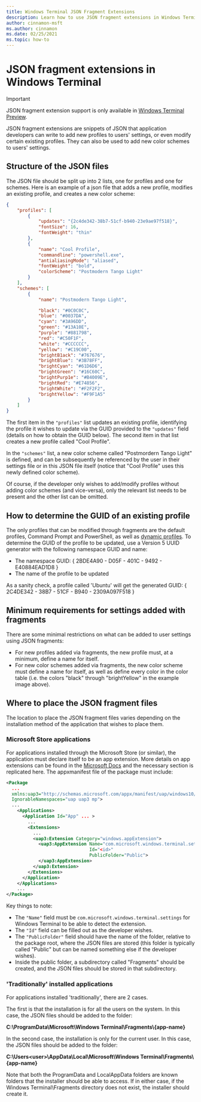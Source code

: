 ```yaml
---
title: Windows Terminal JSON Fragment Extensions
description: Learn how to use JSON fragment extensions in Windows Terminal.
author: cinnamon-msft
ms.author: cinnamon
ms.date: 02/25/2021
ms.topic: how-to
---
```


# JSON fragment extensions in Windows Terminal

> [!IMPORTANT]
> JSON fragment extension support is only available in [Windows Terminal Preview](https://aka.ms/terminal-preview).

JSON fragment extensions are snippets of JSON that application developers can write to add new profiles to users' settings, or even modify certain existing profiles. They can also be used to add new color schemes to users' settings.

## Structure of the JSON files 

The JSON file should be split up into 2 lists, one for profiles and one for schemes. Here is an example of a json file that adds a new profile, modifies an existing profile, and creates a new color scheme: 

```JSON 
{
    "profiles": [
        {
            "updates": "{2c4de342-38b7-51cf-b940-23e9ae97f518}",
            "fontSize": 16,
            "fontWeight": "thin"
        },
        {
            "name": "Cool Profile",
            "commandline": "powershell.exe",
            "antialiasingMode": "aliased",
            "fontWeight": "bold",
            "colorScheme": "Postmodern Tango Light"
        }
    ],
    "schemes": [
        {
            "name": "Postmodern Tango Light",

            "black": "#0C0C0C",
            "blue": "#0037DA",
            "cyan": "#3A96DD",
            "green": "#13A10E",
            "purple": "#881798",
            "red": "#C50F1F",
            "white": "#CCCCCC",
            "yellow": "#C19C00",
            "brightB1ack": "#767676",
            "brightBlue": "#3B78FF",
            "brightCyan": "#61D6D6",
            "brightGreen": "#16C60C",
            "brightPurp1e": "#B4009E",
            "brightRed": "#E74856",
            "brightWhite": "#F2F2F2",
            "brightYellow": "#F9F1A5"
        }
    ]
}
```

The first item in the `"profiles"` list updates an existing profile, identifying the profile it wishes to update via the GUID provided to the `"updates"` field (details on how to obtain the GUID below). The second item in that list creates a new profile called "Cool Profile".

In the `"schemes"` list, a new color scheme called "Postmordern Tango Light" is defined, and can be subsequently be referenced by the user in their settings file or in this JSON file itself (notice that "Cool Profile" uses this newly defined color scheme).

Of course, if the developer only wishes to add/modify profiles without adding color schemes (and vice-versa), only the relevant list needs to be present and the other list can be omitted.

## How to determine the GUID of an existing profile 

The only profiles that can be modified through fragments are the default profiles, Command Prompt and PowerShell, as well as [dynamic profiles](./dynamic-profiles.md). To determine the GUID of the profile to be updated, use a Version 5 UUID generator with the following namespace GUID and name:

- The namespace GUID: { 2BDE4A90 - D05F - 401C - 9492 - E40884EAD1D8 } 
- The name of the profile to be updated 

As a sanity check, a profile called 'Ubuntu' will get the generated GUID: { 2C4DE342 - 38B7 - 51CF - B940 - 2309A097F518 } 

## Minimum requirements for settings added with fragments 

There are some minimal restrictions on what can be added to user settings using JSON fragments:

- For new profiles added via fragments, the new profile must, at a minimum, define a name for itself.
- For new color schemes added via fragments, the new color scheme must define a name for itself, as well as define every color in the color table (i.e. the colors "black" through "brightYellow" in the example image above).

## Where to place the JSON fragment files

The location to place the JSON fragment files varies depending on the installation method of the application that wishes to place them.  

### Microsoft Store applications 

For applications installed through the Microsoft Store (or similar), the application must declare itself to be an app extension. More details on app extensions can be found in the [Microsoft Docs](https://docs.microsoft.com/windows/uwp/launch-resume/how-to-create-an-extension) and the necessary section is replicated here. The appxmanifest file of the package must include: 

```xml
<Package
  ...
  xmlns:uap3="http://schemas.microsoft.com/appx/manifest/uap/windows10/3"
  IgnorableNamespaces="uap uap3 mp">
  ...
    <Applications>
      <Application Id="App" ... >
        ...
        <Extensions>
          ...
          <uap3:Extension Category="windows.appExtension">
            <uap3:AppExtension Name="com.microsoft.windows.terminal.settings"
                               Id="<id>"
                               PublicFolder="Public">
            </uap3:AppExtension>
          </uap3:Extension>
        </Extensions>
      </Application>
    </Applications>
    ...
</Package>
```

Key things to note: 

- The `"Name"` field must be `com.microsoft.windows.terminal.settings` for Windows Terminal to be able to detect the extension.
- The `"Id"` field can be filled out as the developer wishes.
- The `"PublicFolder"` field should have the name of the folder, relative to the package root, where the JSON files are stored (this folder is typically called "Public" but can be named something else if the developer wishes).
- Inside the public folder, a subdirectory called "Fragments" should be created, and the JSON files should be stored in that subdirectory.

### 'Traditionally' installed applications 

For applications installed 'traditionally', there are 2 cases.

The first is that the installation is for all the users on the system. In this case, the JSON files should be added to the folder:

**C:\ProgramData\Microsoft\Windows Terminal\Fragments\\{app-name}**

In the second case, the installation is only for the current user. In this case, the JSON files should be added to the folder:

**C:\Users\<user>\AppData\Local\Microsoft\Windows Terminal\Fragments\\{app-name}**

Note that both the ProgramData and LocalAppData folders are known folders that the installer should be able to access. If in either case, if the Windows Terminal\Fragments directory does not exist, the installer should create it.  
